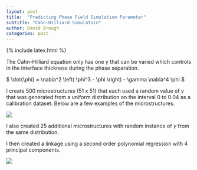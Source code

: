 ```yaml
---
layout: post
title:  "Predicting Phase Field Simulation Parameter"
subtitle: "Cahn-Hilliard Simulatoin"
author: David Brough
categories: post
---
```

{% include latex.html %}

The Cahn-Hilliard equation only has one $\gamma$ that can be varied
which controls in the interface thickness during the phase separation.

$ \dot{\phi} = \nabla^2 \left( \phi^3 - \phi \right) - \gamma \nabla^4 \phi $

I create 500 microstructures (51 x 51) that each used a random value
of $\gamma$ that was generated from a uniform distribution on the
interval 0 to 0.04 as a calibration dataset. Below are a few examples
of the microstructures.

![](https://farm2.staticflickr.com/1491/25113921275_8a2db6e8e5_o_d.png)

I also created 25 additional microstructures with random instance of
$\gamma$ from the same distribution.

I then created a linkage using a second order polynomial regression
with 4 principal components.

![](https://farm2.staticflickr.com/1689/24818294650_5cdf62bb3f_o_d.png)

